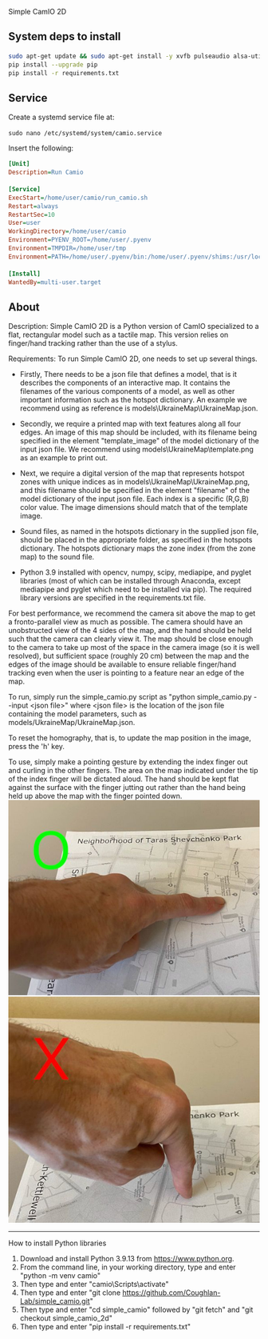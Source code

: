 Simple CamIO 2D

## System deps to install
```bash
sudo apt-get update && sudo apt-get install -y xvfb pulseaudio alsa-utils libasound2-dev portaudio19-dev x11vnc libgl1-mesa-glx
pip install --upgrade pip
pip install -r requirements.txt
```
## Service

Create a systemd service file at:

`sudo nano /etc/systemd/system/camio.service`

Insert the following:
```ini
[Unit]
Description=Run Camio

[Service]
ExecStart=/home/user/camio/run_camio.sh
Restart=always
RestartSec=10
User=user
WorkingDirectory=/home/user/camio
Environment=PYENV_ROOT=/home/user/.pyenv
Environment=TMPDIR=/home/user/tmp
Environment=PATH=/home/user/.pyenv/bin:/home/user/.pyenv/shims:/usr/local/bin:/usr/bin:/bin

[Install]
WantedBy=multi-user.target
```

## About

Description: Simple CamIO 2D is a Python version of CamIO specialized to a flat, rectangular model such as a tactile map. This version relies on finger/hand tracking rather than the use of a stylus.

Requirements: To run Simple CamIO 2D, one needs to set up several things. 
- Firstly, There needs to be a json file that defines a model, that is it describes the components of an interactive map.  It contains the filenames of the various components of a model, as well as other important information such as the hotspot dictionary.  An example we recommend using as reference is models\UkraineMap\UkraineMap.json.

- Secondly, we require a printed map with text features along all four edges. An image of this map should be included, with its filename being specified in the element "template_image" of the model dictionary of the input json file.  We recommend using models\UkraineMap\template.png as an example to print out.

- Next, we require a digital version of the map that represents hotspot zones with unique indices as in models\UkraineMap\UkraineMap.png, and this filename should be specified in the element "filename" of the model dictionary of the input json file. Each index is a specific (R,G,B) color value. The image dimensions should match that of the template image. 

- Sound files, as named in the hotspots dictionary in the supplied json file, should be placed in the appropriate folder, as specified in the hotspots dictionary. The hotspots dictionary maps the zone index (from the zone map) to the sound file.

- Python 3.9 installed with opencv, numpy, scipy, mediapipe, and pyglet libraries (most of which can be installed through Anaconda, except mediapipe and pyglet which need to be installed via pip). The required library versions are specified in the requirements.txt file.

For best performance, we recommend the camera sit above the map to get a fronto-parallel view as much as possible. The camera should have an unobstructed view of the 4 sides of the map, and the hand should be held such that the camera can clearly view it. The map should be close enough to the camera to take up most of the space in the camera image (so it is well resolved), but sufficient space (roughly 20 cm) between the map and the edges of the image should be available to ensure reliable finger/hand tracking even when the user is pointing to a feature near an edge of the map.

To run, simply run the simple_camio.py script as "python simple_camio.py --input \<json file\>" where \<json file\> is the location of the json file containing the model parameters, such as models/UkraineMap/UkraineMap.json. 

To reset the homography, that is, to update the map position in the image, press the 'h' key.

To use, simply make a pointing gesture by extending the index finger out and curling in the other fingers.  The area on the map indicated under the tip of the index finger will be dictated aloud.  The hand should be kept flat against the surface with the finger jutting out rather than the hand being held up above the map with the finger pointed down.
![](img/pointing_yes.jpg) ![](img/pointing_no.jpg)

__________________________________________________
How to install Python libraries
1. Download and install Python 3.9.13 from https://www.python.org.
2. From the command line, in your working directory, type and enter "python -m venv camio"
3. Then type and enter "camio\Scripts\activate"
4. Then type and enter "git clone https://github.com/Coughlan-Lab/simple_camio.git"
5. Then type and enter "cd simple_camio" followed by "git fetch" and "git checkout simple_camio_2d"
6. Then type and enter "pip install -r requirements.txt"
